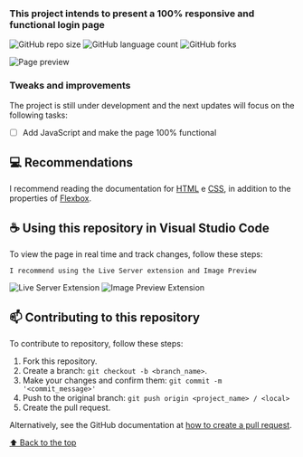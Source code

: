 ### This project intends to present a 100% responsive and functional login page

![GitHub repo size](https://img.shields.io/github/repo-size/DuduDevCode/landing-page?style=for-the-badge)
![GitHub language count](https://img.shields.io/github/languages/count/DuduDevCode/landing-page?style=for-the-badge)
![GitHub forks](https://img.shields.io/github/forks/DuduDevCode/landing-page?style=for-the-badge)

<img src="https://media.discordapp.net/attachments/1105303102359359539/1105895828855463966/image.png?width=1343&height=676" alt="Page preview">

### Tweaks and improvements

The project is still under development and the next updates will focus on the following tasks:

-   [ ] Add JavaScript and make the page 100% functional

## 💻 Recommendations

I recommend reading the documentation for [HTML](https://www.w3schools.com/html/) e [CSS](https://www.w3schools.com/css/), in addition to the properties of [Flexbox](https://css-tricks.com/snippets/css/a-guide-to-flexbox/).

## ☕ Using this repository in Visual Studio Code

To view the page in real time and track changes, follow these steps:

```
I recommend using the Live Server extension and Image Preview
```

<img src="https://media.discordapp.net/attachments/1049120937053794354/1105846418796716102/Live_Server_Extension.png?width=970&height=465" alt="Live Server Extension">
<img src="https://media.discordapp.net/attachments/1049120937053794354/1105846419111280660/Image_Preview.png?width=970&height=465" alt="Image Preview Extension">

## 📫 Contributing to this repository

To contribute to repository, follow these steps:

1. Fork this repository.
2. Create a branch: `git checkout -b <branch_name>`.
3. Make your changes and confirm them: `git commit -m '<commit_message>'`
4. Push to the original branch: `git push origin <project_name> / <local>`
5. Create the pull request.

Alternatively, see the GitHub documentation at [how to create a pull request](https://help.github.com/en/github/collaborating-with-issues-and-pull-requests/creating-a-pull-request).

[⬆ Back to the top](#landing-page)<br>
